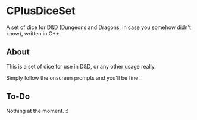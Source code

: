 # CPlusDiceSet

A set of dice for D&amp;D (Dungeons and Dragons, in case you somehow didn't know), written in C++.

## About

This is a set of dice for use in D&amp;D, or any other usage really.

Simply follow the onscreen prompts and you'll be fine.

## To-Do

Nothing at the moment. :)
